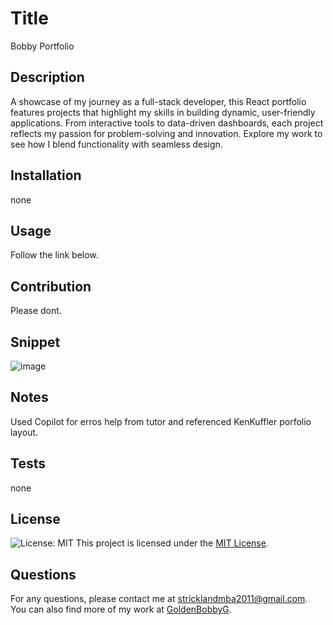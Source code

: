 
# Title
Bobby Portfolio

## Description
A showcase of my journey as a full-stack developer, this React portfolio features projects that highlight my skills in building dynamic, user-friendly applications. From interactive tools to data-driven dashboards, each project reflects my passion for problem-solving and innovation. Explore my work to see how I blend functionality with seamless design.

## Installation
none

## Usage
Follow the link below.

## Contribution
Please dont.

## Snippet
![image](https://github.com/user-attachments/assets/ae9ff7c3-81ee-4afb-9cf2-9c88f42abbd9)

## Notes
Used Copilot for erros help from tutor and referenced KenKuffler porfolio layout. 

## Tests
none


## License
![License: MIT](https://img.shields.io/badge/License-MIT-yellow.svg)
This project is licensed under the [MIT License](https://opensource.org/licenses/MIT).



## Questions
For any questions, please contact me at [stricklandmba2011@gmail.com](mailto:stricklandmba2011@gmail.com).
You can also find more of my work at [GoldenBobbyG](https://github.com/GoldenBobbyG).
